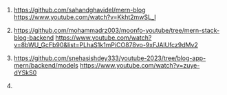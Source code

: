 1)  https://github.com/sahandghavidel/mern-blog
    https://www.youtube.com/watch?v=Kkht2mwSL_I

2)  https://github.com/mohammadrz003/moonfo-youtube/tree/mern-stack-blog-backend
    https://www.youtube.com/watch?v=8bWU_GcFb90&list=PLhaS1k1mPiCO878vo-9xFJAlUfcz9dMv2


3) https://github.com/snehasishdey333/youtube-2023/tree/blog-app-mern/backend/models
    https://www.youtube.com/watch?v=zuye-dYSkS0

4) 
